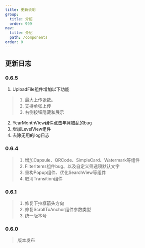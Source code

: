 ```yaml
---
title: 更新说明
group: 
  title: 介绍
  order: 999
nav:
  title: 介绍
  path: /components
order: 0
---
```



## 更新日志

### 0.6.5
1. UploadFile组件增加以下功能
  > 1. 最大上传张数。
  > 2. 支持单张上传
  > 3. 右侧按钮隐藏和展示
2. YearMonthView组件点击年月错乱的bug
3. 增加LevelView组件
4. 去除无用的log日志
### 0.6.4
> 1. 增加Capsule、QRCode、SimpleCard、Watermark等组件
> 2. FilterItems组件bug、以及自定义筛选项默认文字
> 3. 重构Popup组件、优化SearchView等组件
> 4. 取消Transition组件

### 0.6.1
> 1. 修复下拉框箭头方向
> 2. 修复ScrollToAnchor组件参数类型
> 3. 统一版本号
### 0.6.0
> 版本发布